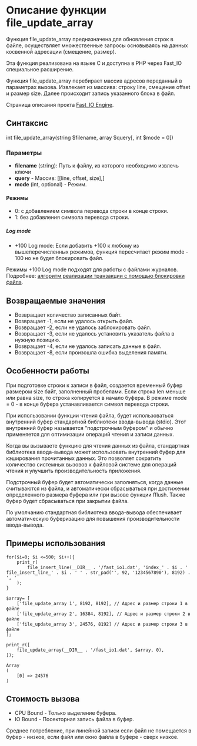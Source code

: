 # Описание функции file_update_array

Функция file_update_array предназначена для обновления строк в файле, осуществляет множественные запросы основываясь на данных косвенной адресации (смещение, размер).

Эта функция реализована на языке C и доступна в PHP через Fast_IO специальное расширение.


Функция file_update_array перебирает массив адресов переданный в параметрах вызова. Извлекает из массива: строку line, смещение offset и размер size. 
Далее происходит запись указанного блока в файл.


Страница описания прокта [Fast_IO Engine](https://github.com/commeta/fast_io).


## Синтаксис

int file_update_array(string $filename, array $query[, int $mode = 0])

### Параметры

- **filename** (string): Путь к файлу, из которого необходимо извлечь ключи
- **query** - Массив: [[line, offset, size],]
- **mode** (int, optional) - Режим.


#### Режимы
- 0: c добавлением символа перевода строки в конце строки.
- 1: без добавления символа перевода строки.

##### Log mode
- +100 Log mode: Если добавить +100 к любому из вышеперечисленных режимов, функция пересчитает режим mode - 100 но не будет блокировать файл.

Режимы +100 Log mode подходят для работы с файлами журналов. Подробнее: [алгоритм реализации транзакции с помощью блокировки файла](/test/transaction/README.md).


## Возвращаемые значения

- Возвращает количество записанных байт.
- Возвращает -1, если не удалось открыть файл.
- Возвращает -2, если не удалось заблокировать файл.
- Возвращает -3, если не удалось установить указатель файла в нужную позицию.
- Возвращает -4, если не удалось записать данные в файл.
- Возвращает -8, если произошла ошибка выделения памяти.


## Особенности работы

При подготовке строки к записи в файл, создается временный буфер размером size байт, заполненный пробелами. 
Если строка len меньше или равна size, то строка копируется в начало буфера.
В режиме mode = 0 - в конце буфера устанавливается символ перевода строки.


При использовании функции чтения файла, будет использоваться внутренний буфер стандартной библиотеки ввода-вывода (stdio). 
Этот внутренний буфер называется "подстрочным буфером" и обычно применяется для оптимизации операций чтения и записи данных.

Когда вы вызываете функцию для чтения данных из файла, стандартная библиотека ввода-вывода может использовать внутренний буфер для кэширования прочитанных данных. 
Это позволяет сократить количество системных вызовов к файловой системе для операций чтения и улучшить производительность приложения.

Подстрочный буфер будет автоматически заполняться, когда данные считываются из файла, и автоматически сбрасываться при достижении определенного размера буфера или при вызове функции fflush. 
Также буфер будет сбрасываться при закрытии файла.

По умолчанию стандартная библиотека ввода-вывода обеспечивает автоматическую буферизацию для повышения производительности ввода-вывода.



## Примеры использования

```
for($i=0; $i <=500; $i++){
	print_r(
		file_insert_line(__DIR__ . '/fast_io1.dat', 'index_' . $i . ' file_insert_line_' . $i . ' ' . str_pad('', 92, '1234567890'), 8192) . ', '
	);
}

$array= [
	['file_update_array 1', 8192, 8192], // Адрес и размер строки 1 в файле
	['file_update_array 2', 16384, 8192], // Адрес и размер строки 2 в файле
	['file_update_array 3', 24576, 8192] // Адрес и размер строки 3 в файле
];

print_r([
	file_update_array(__DIR__ . '/fast_io1.dat', $array, 0),
]);

Array
(
    [0] => 24576
)

```


## Стоимость вызова

- CPU Bound - Только выделение буфера.
- IO Bound - Посекторная запись файла в буфер.

Среднее потребление, при линейной записи если файл не помещается в буфер - низкое, если файл или окно файла в буфере - сверх низкое.

